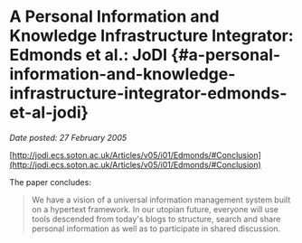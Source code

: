 # A Personal Information and Knowledge Infrastructure Integrator: Edmonds et al.: JoDI {#a-personal-information-and-knowledge-infrastructure-integrator-edmonds-et-al-jodi}

_Date posted: 27 February 2005_

[http://jodi.ecs.soton.ac.uk/Articles/v05/i01/Edmonds/#Conclusion](http://jodi.ecs.soton.ac.uk/Articles/v05/i01/Edmonds/#Conclusion)

The paper concludes:

> We have a vision of a universal information management system built on a hypertext framework. In our utopian future, everyone will use tools descended from today's blogs to structure, search and share personal information as well as to participate in shared discussion.